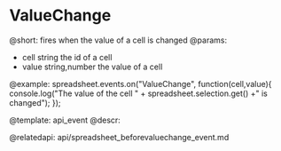 ValueChange
===========

@short: 
	fires when the value of a cell is changed
@params:
- cell 			string				the id of a cell
- value			string,number		the value of a cell		


@example:
spreadsheet.events.on("ValueChange", function(cell,value){
  console.log("The value of the cell " + spreadsheet.selection.get() +" is changed");
});


@template:	api_event
@descr:

@relatedapi:
	api/spreadsheet_beforevaluechange_event.md

